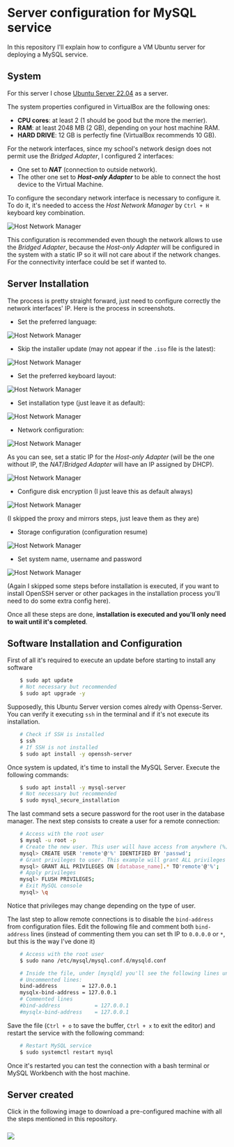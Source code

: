 # Server configuration for MySQL service

In this repository I'll explain how to configure a VM Ubuntu server for deploying a MySQL service.

## System

For this server I chose [Ubuntu Server 22.04](https://ubuntu.com/download/server "Ubuntu Server 22.04 Jammy Jellyfish download page") as a server.

The system properties configured in VirtualBox are the following ones:

-  **CPU cores**: at least 2 (1 should be good but the more the merrier).
-  **RAM**: at least 2048 MB (2 GB), depending on your host machine RAM.
-  **HARD DRIVE**: 12 GB is perfectly fine (VirtualBox recommends 10 GB).

For the network interfaces, since my school's network design does not permit use the _Bridged Adapter_, I configured 2 interfaces:

-  One set to **_NAT_** (connection to outside network).
-  The other one set to **_Host-only Adapter_** to be able to connect the host device to the Virtual Machine.

To configure the secondary network interface is necessary to configure it. To do it, it's needed to access the _Host Network Manager_ by `Ctrl + H` keyboard key combination.

![Host Network Manager](Images/VB-HostNetworkManager.png)

This configuration is recommended even though the network allows to use the _Bridged Adapter_, because the _Host-only Adapter_ will be configured in the system with a static IP so it will not care about if the network changes. For the connectivity interface could be set if wanted to.

## Server Installation

The process is pretty straight forward, just need to configure correctly the network interfaces' IP. Here is the process in screenshots.

-  Set the preferred language:

![Host Network Manager](Images/Installation%200.png)

-  Skip the installer update (may not appear if the `.iso` file is the latest):

![Host Network Manager](Images/Installation%201.png)

-  Set the preferred keyboard layout:

![Host Network Manager](Images/Installation%202.png)

-  Set installation type (just leave it as default):

![Host Network Manager](Images/Installation%203.png)

-  Network configuration:

![Host Network Manager](Images/Installation%204.png)

As you can see, set a static IP for the _Host-only Adapter_ (will be the one without IP, the _NAT_/_Bridged Adapter_ will have an IP assigned by DHCP).

![Host Network Manager](Images/Installation%205.png)

-  Configure disk encryption (I just leave this as default always)

![Host Network Manager](Images/Installation%206%20skip%20proxy%20and%20mirror.png)

(I skipped the proxy and mirrors steps, just leave them as they are)

-  Storage configuration (configuration resume)

![Host Network Manager](Images/Installation%207.png)

-  Set system name, username and password

![Host Network Manager](Images/Installation%208%20skip%20pro%20ssh%20and%20packages.png)

(Again I skipped some steps before installation is executed, if you want to install OpenSSH server or other packages in the installation process you'll need to do some extra config here).

Once all these steps are done, **installation is executed and you'll only need to wait until it's completed**.

## Software Installation and Configuration

First of all it's required to execute an update before starting to install any software

```bash
	$ sudo apt update
	# Not necessary but recommended
	$ sudo apt upgrade -y
```

Supposedly, this Ubuntu Server version comes alredy with Openss-Server. You can verify it executing `ssh` in the terminal and if it's not execute its installation.

```bash
	# Check if SSH is installed
	$ ssh
	# If SSH is not installed
	$ sudo apt install -y openssh-server
```

Once system is updated, it's time to install the MySQL Server. Execute the following commands:

```bash
	$ sudo apt install -y mysql-server
	# Not necessary but recommended
	$ sudo mysql_secure_installation
```

The last command sets a secure password for the root user in the database manager. The next step consists to create a user for a remote connection:

```bash
	# Access with the root user
	$ mysql -u root -p
	# Create the new user. This user will have access from anywhere (%)
	mysql> CREATE USER 'remote'@'%' IDENTIFIED BY 'passwd';
	# Grant privileges to user. This example will grant ALL privileges on a specific database
	mysql> GRANT ALL PRIVILEGES ON [database_name].* TO'remote'@'%';
	# Apply privileges
	mysql> FLUSH PRIVILEGES;
	# Exit MySQL console
	mysql> \q
```

Notice that privileges may change depending on the type of user.

The last step to allow remote connections is to disable the `bind-address` from configuration files. Edit the following file and comment both `bind-address` lines (instead of commenting them you can set th IP to `0.0.0.0` or `*`, but this is the way I've done it)

```bash
	# Access with the root user
	$ sudo nano /etc/mysql/mysql.conf.d/mysqld.conf

	# Inside the file, under [mysqld] you'll see the following lines uncommented, so comment them with '#'
	# Uncommented lines:
	bind-address        = 127.0.0.1
	mysqlx-bind-address	= 127.0.0.1
	# Commented lines
	#bind-address			= 127.0.0.1
	#mysqlx-bind-address	= 127.0.0.1
```

Save the file (`Ctrl + o` to save the buffer, `Ctrl + x` to exit the editor) and restart the service with the following command:

```bash
	# Restart MySQL service
	$ sudo systemctl restart mysql
```

Once it's restarted you can test the connection with a bash terminal or MySQL Workbench with the host machine.

## Server created

Click in the following image to download a pre-configured machine with all the steps mentioned in this repository.

<h3><a href="https://drive.google.com/drive/folders/1IN-KcWHaR5TRlqhcHpo3ZPFvwZqisYrZ?usp=sharing" target="_blank"><img src="https://upload.wikimedia.org/wikipedia/commons/6/6a/Google_Drive_text_logo_grey.png" style="display: block;
												 margin-left: auto;
												 margin-right: auto;"/></a></h3>
